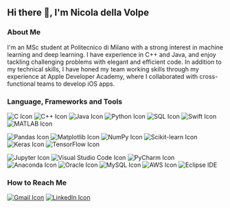 ## Hi there 👋, I'm Nicola della Volpe

### About Me 

I'm an MSc student at Politecnico di Milano with a strong interest in machine learning and deep learning. I have experience in C++ and Java, and enjoy tackling challenging problems with elegant and efficient code. In addition to my technical skills, I have honed my team working skills through my experience at Apple Developer Academy, where I collaborated with cross-functional teams to develop iOS apps.

### Language, Frameworks and Tools

![C Icon](https://img.shields.io/badge/C-00599C?style=for-the-badge&logo=c&logoColor=white)
![C++ Icon](https://img.shields.io/badge/C++-00599C?style=for-the-badge&logo=c%2B%2B&logoColor=white)
![Java Icon](https://img.shields.io/badge/Java-007396?style=for-the-badge&logo=java&logoColor=white)
![Python Icon](https://img.shields.io/badge/Python-3776AB?style=for-the-badge&logo=python&logoColor=white)
![SQL Icon](https://img.shields.io/badge/SQL-4479A1?style=for-the-badge&logo=sql&logoColor=white)
![Swift Icon](https://img.shields.io/badge/Swift-FA7343?style=for-the-badge&logo=swift&logoColor=white)
![MATLAB Icon](https://img.shields.io/badge/MATLAB-0076A8?style=for-the-badge&logo=mathworks&logoColor=white)

![Pandas Icon](https://img.shields.io/badge/Pandas-150458?style=for-the-badge&logo=pandas&logoColor=white)
![Matplotlib Icon](https://img.shields.io/badge/Matplotlib-11557c?style=for-the-badge&logo=python&logoColor=white)
![NumPy Icon](https://img.shields.io/badge/NumPy-013243?style=for-the-badge&logo=numpy&logoColor=white)
![Scikit-learn Icon](https://img.shields.io/badge/scikit_learn-F7931E?style=for-the-badge&logo=scikit-learn&logoColor=white)
![Keras Icon](https://img.shields.io/badge/Keras-D00000?style=for-the-badge&logo=keras&logoColor=white)
![TensorFlow Icon](https://img.shields.io/badge/TensorFlow-FF6F00?style=for-the-badge&logo=tensorflow&logoColor=white)

![Jupyter Icon](https://img.shields.io/badge/Jupyter-F37626?style=for-the-badge&logo=jupyter&logoColor=white)
![Visual Studio Code Icon](https://img.shields.io/badge/Visual%20Studio%20Code-007ACC?style=for-the-badge&logo=visual-studio-code&logoColor=white)
![PyCharm Icon](https://img.shields.io/badge/PyCharm-143?style=for-the-badge&logo=PyCharm&logoColor=black&color=black&labelColor=green)
![Anaconda Icon](https://img.shields.io/badge/Anaconda-44A833?style=for-the-badge&logo=anaconda&logoColor=white)
![Oracle Icon](https://img.shields.io/badge/Oracle-F80000?style=for-the-badge&logo=oracle&logoColor=white)
![MySQL Icon](https://img.shields.io/badge/MySQL-00000F?style=for-the-badge&logo=mysql&logoColor=white)
![AWS Icon](https://img.shields.io/badge/AWS-232F3E?style=for-the-badge&logo=amazon-aws&logoColor=white)
![Eclipse IDE](https://img.shields.io/badge/Eclipse%20IDE-2C2255?style=for-the-badge&logo=Eclipse%20IDE&logoColor=white)


### How to Reach Me 

[![Gmail Icon](https://img.shields.io/badge/Gmail-D14836?style=for-the-badge&logo=gmail&logoColor=white)](mailto:nicola.dellavolpe23@gmail.com)
[![LinkedIn Icon](https://img.shields.io/badge/LinkedIn-0A66C2?style=for-the-badge&logo=linkedin&logoColor=white)](https://www.linkedin.com/in/nicoladellavolpe)
